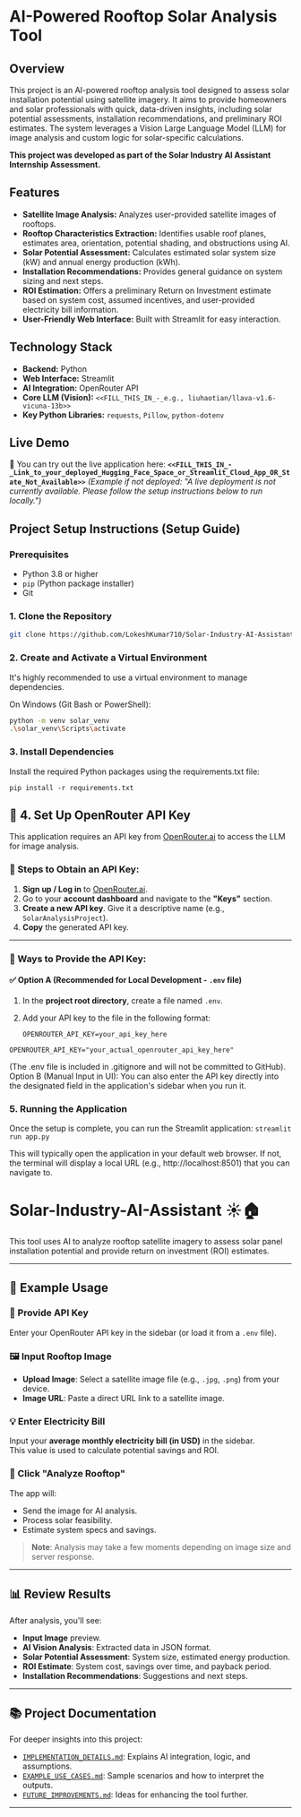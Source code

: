 # AI-Powered Rooftop Solar Analysis Tool

## Overview

This project is an AI-powered rooftop analysis tool designed to assess solar installation potential using satellite imagery. It aims to provide homeowners and solar professionals with quick, data-driven insights, including solar potential assessments, installation recommendations, and preliminary ROI estimates. The system leverages a Vision Large Language Model (LLM) for image analysis and custom logic for solar-specific calculations.

**This project was developed as part of the Solar Industry AI Assistant Internship Assessment.**

## Features

*   **Satellite Image Analysis:** Analyzes user-provided satellite images of rooftops.
*   **Rooftop Characteristics Extraction:** Identifies usable roof planes, estimates area, orientation, potential shading, and obstructions using AI.
*   **Solar Potential Assessment:** Calculates estimated solar system size (kW) and annual energy production (kWh).
*   **Installation Recommendations:** Provides general guidance on system sizing and next steps.
*   **ROI Estimation:** Offers a preliminary Return on Investment estimate based on system cost, assumed incentives, and user-provided electricity bill information.
*   **User-Friendly Web Interface:** Built with Streamlit for easy interaction.

## Technology Stack

*   **Backend:** Python
*   **Web Interface:** Streamlit
*   **AI Integration:** OpenRouter API
*   **Core LLM (Vision):** `<<FILL_THIS_IN_-_e.g., liuhaotian/llava-v1.6-vicuna-13b>>`
*   **Key Python Libraries:** `requests`, `Pillow`, `python-dotenv`

## Live Demo

🚀 You can try out the live application here: **`<<FILL_THIS_IN_-_Link_to_your_deployed_Hugging_Face_Space_or_Streamlit_Cloud_App_OR_State_Not_Available>>`**
*(Example if not deployed: "A live deployment is not currently available. Please follow the setup instructions below to run locally.")*

## Project Setup Instructions (Setup Guide)

### Prerequisites

*   Python 3.8 or higher
*   `pip` (Python package installer)
*   Git


### 1. Clone the Repository

```bash
git clone https://github.com/LokeshKumar710/Solar-Industry-AI-Assistant-

```
### 2. Create and Activate a Virtual Environment
It's highly recommended to use a virtual environment to manage dependencies.

On Windows (Git Bash or PowerShell):
``` bash
python -m venv solar_venv
.\solar_venv\Scripts\activate
```
### 3. Install Dependencies
Install the required Python packages using the requirements.txt file:
```
pip install -r requirements.txt
```


## 🔐 4. Set Up OpenRouter API Key

This application requires an API key from [OpenRouter.ai](https://openrouter.ai) to access the LLM for image analysis.

### 📝 Steps to Obtain an API Key:

1. **Sign up / Log in** to [OpenRouter.ai](https://openrouter.ai).
2. Go to your **account dashboard** and navigate to the **"Keys"** section.
3. **Create a new API key**. Give it a descriptive name (e.g., `SolarAnalysisProject`).
4. **Copy** the generated API key.

---

### 🔧 Ways to Provide the API Key:

#### ✅ Option A (Recommended for Local Development - `.env` file)

1. In the **project root directory**, create a file named `.env`.
2. Add your API key to the file in the following format:

   ```env
   OPENROUTER_API_KEY=your_api_key_here

```
OPENROUTER_API_KEY="your_actual_openrouter_api_key_here"
```

(The .env file is included in .gitignore and will not be committed to GitHub).
Option B (Manual Input in UI):
You can also enter the API key directly into the designated field in the application's sidebar when you run it.
### 5. Running the Application
Once the setup is complete, you can run the Streamlit application:
```streamlit run app.py```


This will typically open the application in your default web browser. If not, the terminal will display a local URL (e.g., http://localhost:8501) that you can navigate to.

# Solar-Industry-AI-Assistant ☀️🏠

This tool uses AI to analyze rooftop satellite imagery to assess solar panel installation potential and provide return on investment (ROI) estimates.

---

## 🚀 Example Usage

### 🔑 Provide API Key
Enter your OpenRouter API key in the sidebar (or load it from a `.env` file).

### 🖼️ Input Rooftop Image
- **Upload Image**: Select a satellite image file (e.g., `.jpg`, `.png`) from your device.
- **Image URL**: Paste a direct URL link to a satellite image.

### 💡 Enter Electricity Bill
Input your **average monthly electricity bill (in USD)** in the sidebar.  
This value is used to calculate potential savings and ROI.

### 🧠 Click "Analyze Rooftop"
The app will:
- Send the image for AI analysis.
- Process solar feasibility.
- Estimate system specs and savings.

> **Note**: Analysis may take a few moments depending on image size and server response.

---

## 📊 Review Results

After analysis, you'll see:
- **Input Image** preview.
- **AI Vision Analysis**: Extracted data in JSON format.
- **Solar Potential Assessment**: System size, estimated energy production.
- **ROI Estimate**: System cost, savings over time, and payback period.
- **Installation Recommendations**: Suggestions and next steps.

---

## 📚 Project Documentation

For deeper insights into this project:

- [`IMPLEMENTATION_DETAILS.md`](IMPLEMENTATION_DETAILS.md): Explains AI integration, logic, and assumptions.
- [`EXAMPLE_USE_CASES.md`](EXAMPLE_USE_CASES.md): Sample scenarios and how to interpret the outputs.
- [`FUTURE_IMPROVEMENTS.md`](FUTURE_IMPROVEMENTS.md): Ideas for enhancing the tool further.

---


